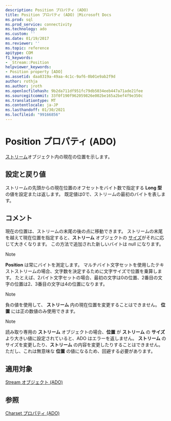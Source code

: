 ```yaml
---
description: Position プロパティ (ADO)
title: Position プロパティ (ADO) |Microsoft Docs
ms.prod: sql
ms.prod_service: connectivity
ms.technology: ado
ms.custom: ''
ms.date: 01/19/2017
ms.reviewer: ''
ms.topic: reference
apitype: COM
f1_keywords:
- _Stream::Position
helpviewer_keywords:
- Position property [ADO]
ms.assetid: daa8319a-49aa-4c1c-9af6-0b01e9ab2f9d
author: rothja
ms.author: jroth
ms.openlocfilehash: 9b2da711df951fc79db5034eeb447a71ade21fee
ms.sourcegitcommit: 33f0f190f962059826e002be165a2bef4f9e350c
ms.translationtype: MT
ms.contentlocale: ja-JP
ms.lasthandoff: 01/30/2021
ms.locfileid: "99166856"
---
```

# <a name="position-property-ado"></a>Position プロパティ (ADO)
[ストリーム](./stream-object-ado.md)オブジェクト内の現在の位置を示します。  
  
## <a name="settings-and-return-values"></a>設定と戻り値  
 ストリームの先頭からの現在位置のオフセットをバイト数で指定する **Long 型** の値を設定または返します。 既定値は0で、ストリームの最初のバイトを表します。  
  
## <a name="remarks"></a>コメント  
 現在の位置は、ストリームの末尾の後の点に移動できます。 ストリームの末尾を越えて現在位置を指定すると、**ストリーム** オブジェクトの [サイズ](./size-property-ado-stream.md)がそれに応じて大きくなります。 この方法で追加された新しいバイトは null になります。  
  
> [!NOTE]
>  **Position** は常にバイトを測定します。 マルチバイト文字セットを使用したテキストストリームの場合、文字数を決定するために文字サイズで位置を乗算します。 たとえば、2バイト文字セットの場合、最初の文字は0の位置、2番目の文字の位置は2、3番目の文字は4の位置になります。  
  
> [!NOTE]
>  負の値を使用して、 **ストリーム** 内の現在位置を変更することはできません。 **位置** には正の数値のみ使用できます。  
  
> [!NOTE]
>  読み取り専用の **ストリーム** オブジェクトの場合、**位置** が **ストリーム** の **サイズ** より大きい値に設定されていると、ADO はエラーを返しません。 **ストリーム** のサイズを変更したり、**ストリーム** の内容を変更したりすることはできません。 ただし、これは無意味な **位置** の値になるため、回避する必要があります。  
  
## <a name="applies-to"></a>適用対象  
 [Stream オブジェクト (ADO)](./stream-object-ado.md)  
  
## <a name="see-also"></a>参照  
 [Charset プロパティ (ADO)](./charset-property-ado.md)